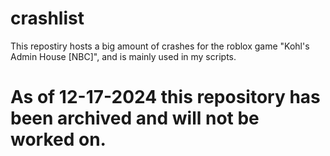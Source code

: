 # crashlist
This repostiry hosts a big amount of crashes for the roblox game "Kohl's Admin House [NBC]", and is mainly used in my scripts.

# As of 12-17-2024 this repository has been archived and will not be worked on.
